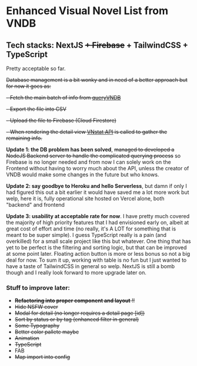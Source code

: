 # Enhanced Visual Novel List from VNDB

Tech stacks: NextJS ~~+ Firebase~~ + TailwindCSS + TypeScript
------------


Pretty acceptable so far.

~~Database management is a bit wonky and in need of a better approach but for now it goes as:~~

~~- Fetch the main batch of info from [queryVNDB](https://query.vndb.org)~~

~~- Export the file into CSV~~

~~- Upload the file to Firebase (Cloud Firestore)~~

~~- When rendering the detail view [VNstat API](https://vnstat.net/) is called to gather the remaining info.~~

**Update 1: the DB problem has been solved**, ~~managed to developed a NodeJS Backend server to handle the complicated querying process~~ so Firebase is no longer needed and from now I can solely work on the Frontend without having to worry much about the API, unless the creator of VNDB would make some changes in the future but who knows.

**Update 2: say goodbye to Heroku and hello Serverless**, but damn if only I had figured this out a bit earlier it would have saved me a lot more work but welp, here it is, fully operational site hosted on Vercel alone, both "backend" and frontend

**Update 3: usability at acceptable rate for now**. I have pretty much covered the majority of high priority features that I had envisioned early on, albeit at great cost of effort and time (no really, it's A LOT for something that is meant to be super simple). I guess TypeScript really is a pain (and overkilled) for a small scale project like this but whatever. One thing that has yet to be perfect is the filtering and sorting logic, but that can be improved at some point later. Floating action button is more or less bonus so not a big deal for now. To sum it up, working with table is no fun but I just wanted to have a taste of TailwindCSS in general so welp. NextJS is still a bomb though and I really look forward to more upgrade later on.
### Stuff to improve later:

- ~~**Refactoring into proper component and layout** !!~~
- ~~Hide NSFW cover~~
- ~~Modal for detail (no longer requires a detail page [id])~~
- ~~Sort by status or by tag (enhanced filter in general)~~
- ~~Some Typography~~
- ~~Better color pallete maybe~~
- ~~Animation~~
- ~~TypeScript~~
- FAB
- ~~Map import into config~~
